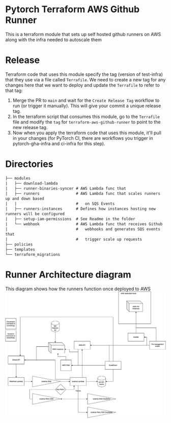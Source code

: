 # Pytorch Terraform AWS Github Runner

This is a terraform module that sets up self hosted github runners on AWS along with the infra needed to autoscale them

# Release
Terraform code that uses this module specify the tag (version of test-infra) that they use via a file called `Terrafile`.  We need to create a new tag for any changes here that we want to deploy and update the `Terrafile` to refer to that tag:

1. Merge the PR to `main` and wait for the `Create Release Tag` workflow to run (or trigger it manually). This will give your commit a unique release tag.
1. In the terraform script that consumes this module, go to the `Terrafile` file and modify the `tag` for `terraform-aws-github-runner` to point to the new release tag.
1. Now when you apply the terraform code that uses this module, it'll pull in your changes (for PyTorch CI, there are workflows you trigger in pytorch-gha-infra and ci-infra for this step).

# Directories

```
├── modules
|   ├── download-lambda
|   ├── runner-binaries-syncer # AWS Lambda func that
|   ├── runners                # AWS Lambda func that scales runners up and down based
|   |                          #   on SQS Events
|   ├── runners-instances      # Defines how instances hosting new runners will be configured
|   ├── setup-iam-permissions  # See Readme in the folder
|   └── webhook                # AWS Lambda func that receives Github
|                              #   webhooks and generates SQS events that
|                              #   trigger scale up requests
├── policies
├── templates
└── terraform_migrations

```

# Runner Architecture diagram
This diagram shows how the runners function once deployed to AWS
![High level runner architecture diagram](architecture-diagram.png)
